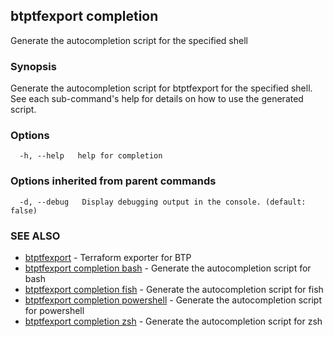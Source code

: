 ## btptfexport completion

Generate the autocompletion script for the specified shell

### Synopsis

Generate the autocompletion script for btptfexport for the specified shell.
See each sub-command's help for details on how to use the generated script.


### Options

```
  -h, --help   help for completion
```

### Options inherited from parent commands

```
  -d, --debug   Display debugging output in the console. (default: false)
```

### SEE ALSO

* [btptfexport](btptfexport.md)	 - Terraform exporter for BTP
* [btptfexport completion bash](btptfexport_completion_bash.md)	 - Generate the autocompletion script for bash
* [btptfexport completion fish](btptfexport_completion_fish.md)	 - Generate the autocompletion script for fish
* [btptfexport completion powershell](btptfexport_completion_powershell.md)	 - Generate the autocompletion script for powershell
* [btptfexport completion zsh](btptfexport_completion_zsh.md)	 - Generate the autocompletion script for zsh

